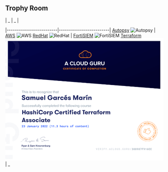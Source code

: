 ## Trophy Room

|      _        | _  |

|-------------------------|-------------------------|
[Autopsy](https://www.credential.net/add2fdfe-3e6a-4904-bf44-d39a47c0453f) ![Autopsy](assets/img/trophy_autopsy.png)  |  [AWS](https://www.certmetrics.com/amazon/public/badge.aspx?i=9&t=c&d=2019-03-28&ci=AWS00834706) ![AWS](assets/img/trophy_aws_practitioner.png)
[RedHat](https://www.redhat.com/rhtapps/services/verify?certId=180-279-994) ![RedHat](assets/img/trophy_redhat.png)  |  [FortiSIEM](https://github.com/SecSamDev/secsamdev.github.io/raw/master/assets/img/FortiSIEM_v5_2.pdf) ![FortiSIEM](assets/img/FortiSIEM_v5_2.png)
[Terraform](https://verify.acloud.guru/388987F916EE) ![Terraform](assets/img/trophy_terraform.png)  |  _